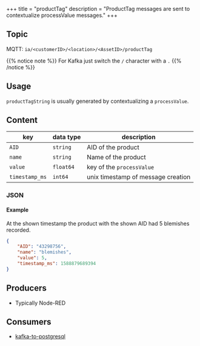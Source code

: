 +++
title = "productTag"
description = "ProductTag messages are sent to contextualize processValue messages."
+++

## Topic

MQTT: ``ia/<customerID>/<location>/<AssetID>/productTag``

{{% notice note %}}
For Kafka just switch the `/` character with a `.`
{{% /notice %}}

## Usage

`productTagString` is usually generated by contextualizing a `processValue`.

## Content

| key            | data type | description                        |
|----------------|-----------|------------------------------------|
| `AID`          | `string`  | AID of the product                 |
| `name`         | `string`  | Name of the product                |
| `value`        | `float64` | key of the `processValue`          |
| `timestamp_ms` | `int64`   | unix timestamp of message creation |


### JSON

#### Example


At the shown timestamp the product with the shown AID had 5 blemishes recorded.

```json
{
    "AID": "43298756", 
    "name": "blemishes",
    "value": 5, 
    "timestamp_ms": 1588879689394
}
```
<!---
#### Schema

```json
{
    "$schema": "http://json-schema.org/draft/2019-09/schema",
    "$id": "https://learn.umh.app/content/docs/architecture/datamodel/messages/scrapCount.json",
    "type": "object",
    "default": {},
    "title": "Root Schema",
    "required": [
        "product_id",
        "time_per_unit_in_seconds"
    ],
    "properties": {
        "product_id": {
          "type": "string",
          "default": "",
          "title": "The product id to be produced"
        },
        "time_per_unit_in_seconds": {
          "type": "number",
          "default": 0.0,
          "minimum": 0,
          "title": "The time it takes to produce one unit of the product"
        }
    },
    "examples": [
        {
            "product_id": "Beierlinger 30x15",
            "time_per_unit_in_seconds": "0.2"
        },
        {
            "product_id": "Test product",
            "time_per_unit_in_seconds": "10"
        }
    ]
}
```
-->

## Producers

- Typically Node-RED

## Consumers

- [kafka-to-postgresql](/docs/architecture/microservices/core/kafka-to-postgresql)
